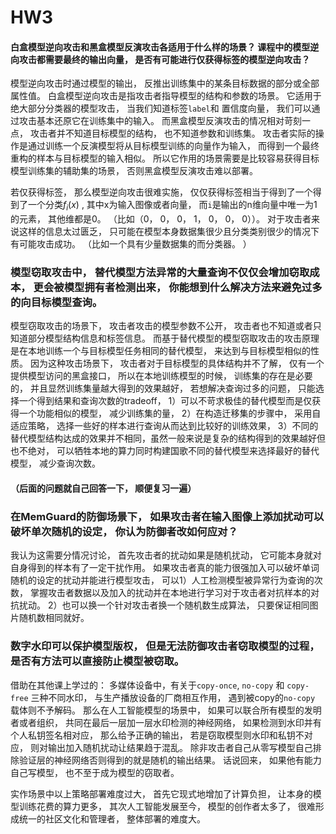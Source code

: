 # HW3

#### 白盒模型逆向攻击和黑盒模型反演攻击各适用于什么样的场景？ 课程中的模型逆向攻击都需要最终的输出向量， 是否有可能进行仅获得标签的模型逆向攻击？

模型逆向攻击时通过模型的输出， 反推出训练集中的某条目标数据的部分或全部属性值。 白盒模型逆向攻击是指攻击者指导模型的结构和参数的场景。 它适用于绝大部分分类器的模型攻击， 当我们知道标签`label`和 置信度向量， 我们可以通过攻击基本还原它在训练集中的输入。 而黑盒模型反演攻击的情况相对苛刻一点， 攻击者并不知道目标模型的结构， 也不知道参数和训练集。  攻击者实际的操作是通过训练一个反演模型将从目标模型训练的向量作为输入， 而得到一个最终重构的样本与目标模型的输入相似。 所以它作用的场景需要是比较容易获得目标模型训练集的辅助集的场景， 否则黑盒模型反演攻击难以部署。  

若仅获得标签， 那么模型逆向攻击很难实施， 仅仅获得标签相当于得到了一个得到了一个分类$f_i(x)$ , 其中x为输入图像或者向量， 而`i`是输出的n维向量中唯一为1的元素， 其他维都是0。 （比如（0， 0， 0， 1， 0， 0， 0））。 对于攻击者来说这样的信息太过匮乏， 只可能在模型本身数据集很少且分类类别很少的情况下有可能攻击成功。 （比如一个具有少量数据集的而分类器。 ）

### 模型窃取攻击中， 替代模型方法异常的大量查询不仅仅会增加窃取成本， 更会被模型拥有者检测出来， 你能想到什么解决方法来避免过多的向目标模型查询。 

模型窃取攻击的场景下， 攻击者攻击的模型参数不公开， 攻击者也不知道或者只知道部分模型结构信息和标签信息。 而基于替代模型的模型窃取攻击的攻击原理是在本地训练一个与目标模型任务相同的替代模型， 来达到与目标模型相似的性质。 因为这种攻击场景下， 攻击者对于目标模型的具体结构并不了解， 仅有一个提供模型访问的黑盒接口， 所以在本地训练模型的时候， 训练集的存在是必要的， 并且显然训练集量越大得到的效果越好， 若想解决查询过多的问题， 只能选择一个得到结果和查询次数的tradeoff， 1）可以不苛求极佳的替代模型而是仅获得一个功能相似的模型， 减少训练集的量， 2）在构造迁移集的步骤中， 采用自适应策略， 选择一些好的样本进行查询从而达到比较好的训练效果， 3）不同的替代模型结构达成的效果并不相同，虽然一般来说是复杂的结构得到的效果越好但也不绝对，  可以牺牲本地的算力同时构建国歌不同的替代模型来选择最好的替代模型， 减少查询次数。 

#### （后面的问题就自己回答一下， 顺便复习一遍）

### 在MemGuard的防御场景下， 如果攻击者在输入图像上添加扰动可以破坏单次随机的设定， 你认为防御者改如何应对？

我认为这需要分情况讨论， 首先攻击者的扰动如果是随机扰动， 它可能本身就对自身得到的样本有了一定干扰作用。 如果攻击者真的能力很强加入可以破坏单词随机的设定的扰动并能进行模型攻击， 可以1）人工检测模型被异常行为查询的次数， 掌握攻击者数据以及加入的扰动并在本地进行学习对于攻击者对抗样本的对抗扰动。 2）也可以换一个针对攻击者换一个随机数生成算法， 只要保证相同图片随机数相同就好。 

### 数字水印可以保护模型版权， 但是无法防御攻击者窃取模型的过程， 是否有方法可以直接防止模型被窃取。 

借助在其他课上学过的： 多媒体设备中，有关于`copy-once`, `no-copy` 和 `copy-free` 三种不同水印， 与生产播放设备的厂商相互作用， 遇到被copy的`no-copy` 载体则不予解码。 那么在人工智能模型的场景中， 如果可以联合所有模型的发明者或者组织， 共同在最后一层加一层水印检测的神经网络， 如果检测到水印并有个人私钥签名相对应， 那么给予正确的输出， 若是窃取模型则水印和私钥不对应， 则对输出加入随机扰动让结果趋于混乱。  除非攻击者自己从零写模型自己排除验证层的神经网络否则得到的就是随机的输出结果。 话说回来， 如果他有能力自己写模型， 也不至于成为模型的窃取者。

实作场景中以上策略部署难度过大， 首先它现式地增加了计算负担， 让本身的模型训练花费的算力更多， 其次人工智能发展至今， 模型的创作者太多了， 很难形成统一的社区文化和管理者， 整体部署的难度大。 